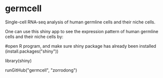 # germcell
Single-cell RNA-seq analysis of human germline cells and their niche cells.

One can use this shiny app to see the expression pattern of human germline cells and their niche cells by:

#open R program, and make sure shiny package has already been installed (install.packages("shiny"))

library(shiny)

runGitHub("germcell", "zorrodong")
